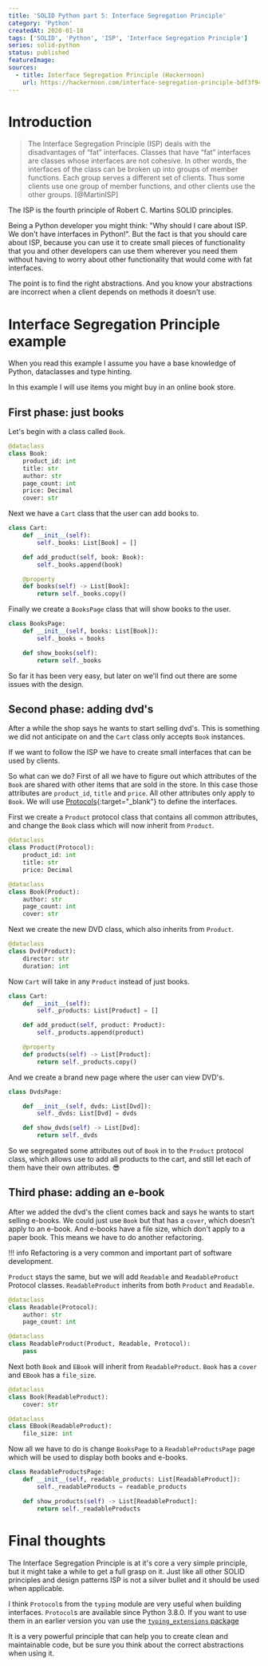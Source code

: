 ```yaml
---
title: 'SOLID Python part 5: Interface Segregation Principle'
category: 'Python'
createdAt: 2020-01-18
tags: ['SOLID', 'Python', 'ISP', 'Interface Segregation Principle']
series: solid-python
status: published
featureImage:
sources:
  - title: Interface Segregation Principle (Hackernoon)
    url: https://hackernoon.com/interface-segregation-principle-bdf3f94f1d11
---
```


# Introduction

> The Interface Segregation Principle (ISP) deals with the disadvantages of “fat” interfaces.
> Classes that have “fat” interfaces are classes whose interfaces are not cohesive.
> In other words, the interfaces of the class can be broken up into groups of member functions.
> Each group serves a different set of clients. Thus some clients use one group of member functions,
> and other clients use the other groups. [@MartinISP]

The ISP is the fourth principle of Robert C. Martins SOLID principles.

Being a Python developer you might think: "Why should I care about ISP. We don't have interfaces in Python!".
But the fact is that you should care about ISP, because you can use it to create small pieces of functionality
that you and other developers can use them wherever you need them without having to worry
about other functionality that would come with fat interfaces.

The point is to find the right abstractions.
And you know your abstractions are incorrect when a client depends on methods it doesn't use.

# Interface Segregation Principle example

When you read this example I assume you have a base knowledge of Python, dataclasses and type hinting.

In this example I will use items you might buy in an online book store.

## First phase: just books

Let's begin with a class called `Book`.

```python
@dataclass
class Book:
    product_id: int
    title: str
    author: str
    page_count: int
    price: Decimal
    cover: str
```

Next we have a `Cart` class that the user can add books to.

```python
class Cart:
    def __init__(self):
        self._books: List[Book] = []

    def add_product(self, book: Book):
        self._books.append(book)

    @property
    def books(self) -> List[Book]:
        return self._books.copy()
```

Finally we create a `BooksPage` class that will show books to the user.

```python
class BooksPage:
    def __init__(self, books: List[Book]):
        self._books = books

    def show_books(self):
        return self._books
```

So far it has been very easy, but later on we'll find out there are some issues with the design.

## Second phase: adding dvd's

After a while the shop says he wants to start selling dvd's.
This is something we did not anticipate on and the `Cart` class only accepts `Book` instances.

If we want to follow the ISP we have to create small interfaces that can be used by clients.

So what can we do? First of all we have to figure out which attributes of the `Book` are shared with other items
that are sold in the store. In this case those attributes are `product_id`, `title` and `price`.
All other attributes only apply to `Book`.
We will use [Protocols](https://mypy.readthedocs.io/en/stable/protocols.html#simple-user-defined-protocols){:target="\_blank"}
to define the interfaces.

First we create a `Product` protocol class that contains all common attributes,
and change the `Book` class which will now inherit from `Product`.

```python
@dataclass
class Product(Protocol):
    product_id: int
    title: str
    price: Decimal

@dataclass
class Book(Product):
    author: str
    page_count: int
    cover: str
```

Next we create the new DVD class, which also inherits from `Product`.

```python
@dataclass
class Dvd(Product):
    director: str
    duration: int
```

Now `Cart` will take in any `Product` instead of just books.

```python
class Cart:
    def __init__(self):
        self._products: List[Product] = []

    def add_product(self, product: Product):
        self._products.append(product)

    @property
    def products(self) -> List[Product]:
        return self._products.copy()
```

And we create a brand new page where the user can view DVD's.

```python
class DvdsPage:

    def __init__(self, dvds: List[Dvd]):
        self._dvds: List[Dvd] = dvds

    def show_dvds(self) -> List[Dvd]:
        return self._dvds
```

So we segregated some attributes out of `Book` in to the `Product` protocol class,
which allows use to add all products to the cart, and still let each of them have their own attributes. :sunglasses:

## Third phase: adding an e-book

After we added the dvd's the client comes back and says he wants to start selling e-books.
We could just use `Book` but that has a `cover`, which doesn't apply to an e-book.
And e-books have a file size, which don't apply to a paper book.
This means we have to do another refactoring.

!!! info
Refactoring is a very common and important part of software development.

`Product` stays the same, but we will add `Readable` and `ReadableProduct` Protocol classes.
`ReadableProduct` inherits from both `Product` and `Readable`.

```python
@dataclass
class Readable(Protocol):
    author: str
    page_count: int

@dataclass
class ReadableProduct(Product, Readable, Protocol):
    pass
```

Next both `Book` and `EBook` will inherit from `ReadableProduct`. `Book` has a `cover` and `EBook` has a `file_size`.

```python
@dataclass
class Book(ReadableProduct):
    cover: str

@dataclass
class EBook(ReadableProduct):
    file_size: int
```

Now all we have to do is change `BooksPage` to a `ReadableProductsPage`
page which will be used to display both books and e-books.

```python
class ReadableProductsPage:
    def __init__(self, readable_products: List[ReadableProduct]):
        self._readableProducts = readable_products

    def show_products(self) -> List[ReadableProduct]:
        return self._readableProducts
```

# Final thoughts

The Interface Segregation Principle is at it's core a very simple principle,
but it might take a while to get a full grasp on it.
Just like all other SOLID principles and design patterns ISP is not a silver bullet and it should be used when applicable.

I think `Protocol`s from the `typing` module are very useful when building interfaces.
`Protocol`s are available since Python 3.8.0.
If you want to use them in an earlier version you van use the
[`typing_extensions` package](https://pypi.org/project/typing-extensions/)

It is a very powerful principle that can help you to create clean and maintainable code,
but be sure you think about the correct abstractions when using it.
